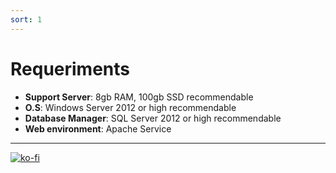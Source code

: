```yaml
---
sort: 1
---
```


# Requeriments

- **Support Server**: 8gb RAM, 100gb SSD recommendable
- **O.S**: Windows Server 2012 or high recommendable
- **Database Manager**: SQL Server 2012 or high recommendable
- **Web environment**: Apache Service

---

[![ko-fi](https://www.ko-fi.com/img/githubbutton_sm.svg)](https://ko-fi.com/T6T41JKMI)
